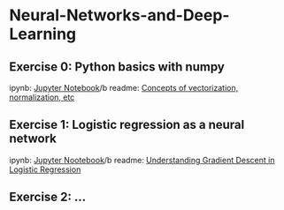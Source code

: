 # Neural-Networks-and-Deep-Learning

## Exercise 0: Python basics with numpy
ipynb: [Jupyter Notebook](https://github.com/Amelet/Neural-Networks-and-Deep-Learning/blob/main/Python%20Basics%20with%20Numpy/Python_Basics_With_Numpy_v3a.ipynb)/b
readme: [Concepts of vectorization, normalization, etc](https://github.com/Amelet/Neural-Networks-and-Deep-Learning/tree/main/Python%20Basics%20with%20Numpy#readme)

## Exercise 1: Logistic regression as a neural network
ipynb: [Jupyter Nootebook](https://github.com/Amelet/Neural-Networks-and-Deep-Learning/blob/main/Logistic%20Regression%20as%20a%20Neural%20Network/Logistic_Regression_with_a_Neural_Network_mindset_v6a.ipynb)/b
readme: [Understanding Gradient Descent in Logistic Regression](https://github.com/Amelet/Neural-Networks-and-Deep-Learning/blob/main/Logistic%20Regression%20as%20a%20Neural%20Network/readme.md)


## Exercise 2: ...
